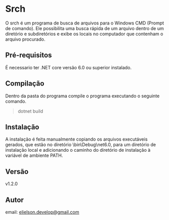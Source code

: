 # Srch

O srch é um programa de busca de arquivos para o Windows CMD (Prompt de comando). Ele 
possibilita uma busca rápida de um arquivo dentro de um diretório e subdiretórios e 
exibe os locais no computador que contenham o arquivo procurado.

## Pré-requisitos

É necessario ter .NET core versão 6.0 ou superior instalado.

## Compilação

Dentro da pasta do programa compile o programa executando o seguinte comando.

> dotnet build

## Instalação

A instalação é feita manualmente copiando os arquivos executáveis gerados, que estão
no diretório \bin\Debug\net6.0, para um diretório de instalação local e adicionando o caminho
do diretório de instalação à variável de ambiente PATH.

## Versão

v1.2.0

## Autor

email: elielson.develop@gmail.com
